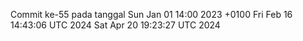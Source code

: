 Commit ke-55 pada tanggal Sun Jan 01 14:00 2023 +0100
Fri Feb 16 14:43:06 UTC 2024
Sat Apr 20 19:23:27 UTC 2024

